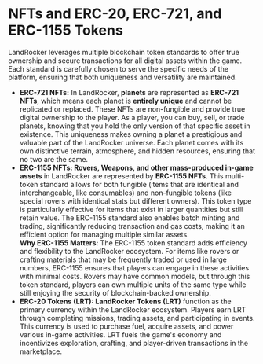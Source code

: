 # NFTs and ERC-20, ERC-721, and ERC-1155 Tokens

LandRocker leverages multiple blockchain token standards to offer true ownership and secure transactions for all digital assets within the game. Each standard is carefully chosen to serve the specific needs of the platform, ensuring that both uniqueness and versatility are maintained.

* **ERC-721 NFTs:** In LandRocker, **planets** are represented as **ERC-721 NFTs**, which means each planet is **entirely unique** and cannot be replicated or replaced. These NFTs are non-fungible and provide true digital ownership to the player. As a player, you can buy, sell, or trade planets, knowing that you hold the only version of that specific asset in existence. This uniqueness makes owning a planet a prestigious and valuable part of the LandRocker universe. Each planet comes with its own distinctive terrain, atmosphere, and hidden resources, ensuring that no two are the same.
* **ERC-1155 NFTs: Rovers, Weapons, and other mass-produced in-game assets** in LandRocker are represented by **ERC-1155 NFTs**. This multi-token standard allows for both fungible (items that are identical and interchangeable, like consumables) and non-fungible tokens (like special rovers with identical stats but different owners). This token type is particularly effective for items that exist in larger quantities but still retain value. The ERC-1155 standard also enables batch minting and trading, significantly reducing transaction and gas costs, making it an efficient option for managing multiple similar assets.\
  **Why ERC-1155 Matters:** The ERC-1155 token standard adds efficiency and flexibility to the LandRocker ecosystem. For items like rovers or crafting materials that may be frequently traded or used in large numbers, ERC-1155 ensures that players can engage in these activities with minimal costs. Rovers may have common models, but through this token standard, players can own multiple units of the same type while still enjoying the security of blockchain-backed ownership.
* **ERC-20 Tokens (LRT): LandRocker Tokens (LRT)** function as the primary currency within the LandRocker ecosystem. Players earn LRT through completing missions, trading assets, and participating in events. This currency is used to purchase fuel, acquire assets, and power various in-game activities. LRT fuels the game's economy and incentivizes exploration, crafting, and player-driven transactions in the marketplace.
